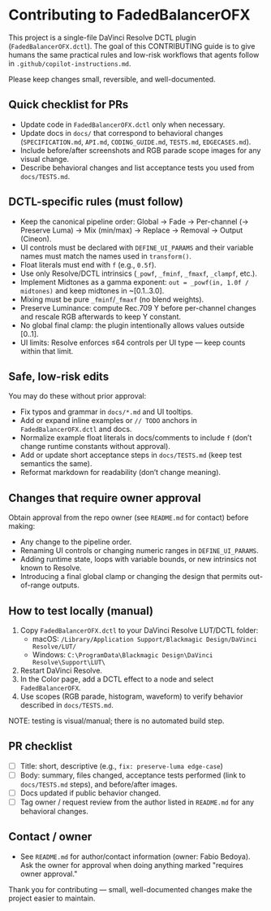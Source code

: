 # Contributing to FadedBalancerOFX

This project is a single-file DaVinci Resolve DCTL plugin (`FadedBalancerOFX.dctl`). The goal of this CONTRIBUTING guide is to give humans the same practical rules and low-risk workflows that agents follow in `.github/copilot-instructions.md`.

Please keep changes small, reversible, and well-documented.

## Quick checklist for PRs
- Update code in `FadedBalancerOFX.dctl` only when necessary.
- Update docs in `docs/` that correspond to behavioral changes (`SPECIFICATION.md`, `API.md`, `CODING_GUIDE.md`, `TESTS.md`, `EDGECASES.md`).
- Include before/after screenshots and RGB parade scope images for any visual change.
- Describe behavioral changes and list acceptance tests you used from `docs/TESTS.md`.

## DCTL-specific rules (must follow)
- Keep the canonical pipeline order: Global → Fade → Per-channel (→ Preserve Luma) → Mix (min/max) → Replace → Removal → Output (Cineon).
- UI controls must be declared with `DEFINE_UI_PARAMS` and their variable names must match the names used in `transform()`.
- Float literals must end with `f` (e.g., `0.5f`).
- Use only Resolve/DCTL intrinsics (`_powf`, `_fminf`, `_fmaxf`, `_clampf`, etc.).
- Implement Midtones as a gamma exponent: `out = _powf(in, 1.0f / midtones)` and keep midtones in ~[0.1..3.0].
- Mixing must be pure `_fminf`/`_fmaxf` (no blend weights).
- Preserve Luminance: compute Rec.709 Y before per-channel changes and rescale RGB afterwards to keep Y constant.
- No global final clamp: the plugin intentionally allows values outside [0..1].
- UI limits: Resolve enforces ≤64 controls per UI type — keep counts within that limit.

## Safe, low-risk edits
You may do these without prior approval:
- Fix typos and grammar in `docs/*.md` and UI tooltips.
- Add or expand inline examples or `// TODO` anchors in `FadedBalancerOFX.dctl` and docs.
- Normalize example float literals in docs/comments to include `f` (don’t change runtime constants without approval).
- Add or update short acceptance steps in `docs/TESTS.md` (keep test semantics the same).
- Reformat markdown for readability (don’t change meaning).

## Changes that require owner approval
Obtain approval from the repo owner (see `README.md` for contact) before making:
- Any change to the pipeline order.
- Renaming UI controls or changing numeric ranges in `DEFINE_UI_PARAMS`.
- Adding runtime state, loops with variable bounds, or new intrinsics not known to Resolve.
- Introducing a final global clamp or changing the design that permits out-of-range outputs.

## How to test locally (manual)
1. Copy `FadedBalancerOFX.dctl` to your DaVinci Resolve LUT/DCTL folder:
   - macOS: `/Library/Application Support/Blackmagic Design/DaVinci Resolve/LUT/`
   - Windows: `C:\ProgramData\Blackmagic Design\DaVinci Resolve\Support\LUT\`
2. Restart DaVinci Resolve.
3. In the Color page, add a DCTL effect to a node and select `FadedBalancerOFX`.
4. Use scopes (RGB parade, histogram, waveform) to verify behavior described in `docs/TESTS.md`.

NOTE: testing is visual/manual; there is no automated build step.

## PR checklist
- [ ] Title: short, descriptive (e.g., `fix: preserve-luma edge-case`)
- [ ] Body: summary, files changed, acceptance tests performed (link to `docs/TESTS.md` steps), and before/after images.
- [ ] Docs updated if public behavior changed.
- [ ] Tag owner / request review from the author listed in `README.md` for any behavioral changes.

## Contact / owner
- See `README.md` for author/contact information (owner: Fabio Bedoya). Ask the owner for approval when doing anything marked "requires owner approval." 

Thank you for contributing — small, well-documented changes make the project easier to maintain.
